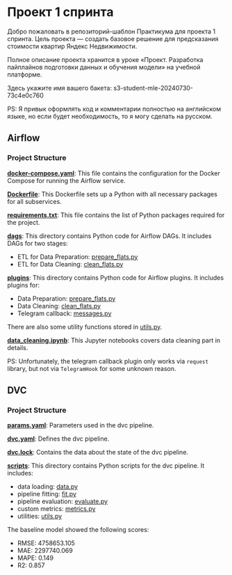 # Проект 1 спринта

Добро пожаловать в репозиторий-шаблон Практикума для проекта 1 спринта. Цель проекта — создать базовое решение для предсказания стоимости квартир Яндекс Недвижимости.

Полное описание проекта хранится в уроке «Проект. Разработка пайплайнов подготовки данных и обучения модели» на учебной платформе.

Здесь укажите имя вашего бакета: s3-student-mle-20240730-73c4e0c760

PS: Я привык оформлять код и комментарии полностью на английском языке, но если будет необходимость, то я могу сделать на русском.

## Airflow

### Project Structure

**[docker-compose.yaml](part1_airflow/docker-compose.yaml)**: This file contains the configuration for the Docker Compose for running the Airflow service.

**[Dockerfile](part1_airflow/Dockerfile)**: This Dockerfile sets up a Python with all necessary packages for all subservices.

**[requirements.txt](part1_airflow/requirements.txt)**: This file contains the list of Python packages required for the project.

**[dags](part1_airflow/dags)**: This directory contains Python code for Airflow DAGs. It includes DAGs for two stages:
- ETL for Data Preparation: [prepare_flats.py](part1_airflow/dags/prepare_flats.py)
- ETL for Data Cleaning: [clean_flats.py](part1_airflow/dags/clean_flats.py)

**[plugins](plugins)**: This directory contains Python code for Airflow plugins. It includes plugins for:
- Data Preparation: [prepare_flats.py](part1_airflow/plugins/steps/prepare_flats.py)
- Data Cleaning: [clean_flats.py](part1_airflow/plugins/steps/clean_flats.py)
- Telegram callback: [messages.py](part1_airflow/plugins/steps/messages.py)

There are also some utility functions stored in [utils.py](part1_airflow/plugins/utils.py).

**[data_cleaning.ipynb](part1_airflow/notebooks/data_cleaning.ipynb)**: This Jupyter notebooks covers data cleaning part in details.

PS: Unfortunately, the telegram callback plugin only works via `request` library, but not via `TelegramHook` for some unknown reason.

## DVC

### Project Structure

**[params.yaml](part2_dvc/params.yaml)**: Parameters used in the dvc pipeline.

**[dvc.yaml](part2_dvc/dvc.yaml)**: Defines the dvc pipeline.

**[dvc.lock](part2_dvc/dvc.lock)**: Contains the data about the state of the dvc pipeline.

**[scripts](part2_dvc/scripts)**: This directory contains Python scripts for the dvc pipeline. It includes:
- data loading: [data.py](part2_dvc/scripts/data.py)
- pipeline fitting: [fit.py](part2_dvc/scripts/fit.py)
- pipeline evaluation: [evaluate.py](part2_dvc/scripts/evaluate.py)
- custom metrics: [metrics.py](part2_dvc/scripts/metrics.py)
- utilities: [utils.py](part2_dvc/scripts/utils.py)

The baseline model showed the following scores:
- RMSE: 4758653.105
- MAE: 2297740.069
- MAPE: 0.149
- R2: 0.857


